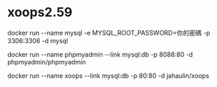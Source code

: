 # xoops2.59
docker run --name mysql -e MYSQL_ROOT_PASSWORD=你的密碼 -p 3306:3306 -d mysql

docker run --name phpmyadmin --link mysql:db -p 8088:80 -d phpmyadmin/phpmyadmin

docker run --name xoops --link mysql:db -p 80:80 -d jahaulin/xoops
